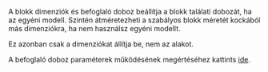 A blokk dimenziók és befoglaló doboz beállítja a blokk találati dobozát, ha az egyéni modell. Szintén átméretezheti a szabályos blokk méretét kockából más dimenziókra, ha nem használsz egyéni modellt.

Ez azonban csak a dimenziókat állítja be, nem az alakot.

A befoglaló doboz paraméterek működésének megértéséhez kattints [ide](https://mcreator.net/wiki/block-dimensions-and-bonding-box).